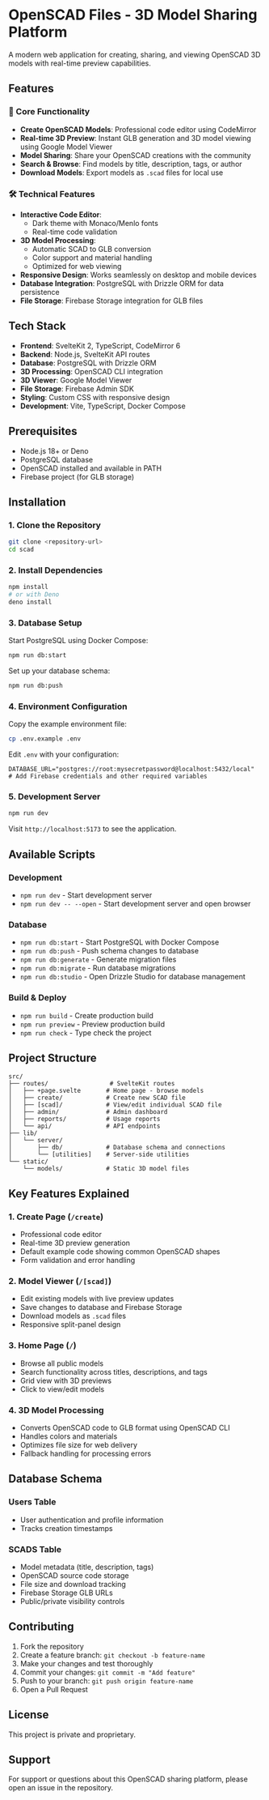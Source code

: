 # OpenSCAD Files - 3D Model Sharing Platform

A modern web application for creating, sharing, and viewing OpenSCAD 3D models
with real-time preview capabilities.

## Features

### 🎯 Core Functionality

- **Create OpenSCAD Models**: Professional code editor using CodeMirror
- **Real-time 3D Preview**: Instant GLB generation and 3D model viewing using
  Google Model Viewer
- **Model Sharing**: Share your OpenSCAD creations with the community
- **Search & Browse**: Find models by title, description, tags, or author
- **Download Models**: Export models as `.scad` files for local use

### 🛠️ Technical Features

- **Interactive Code Editor**:
  - Dark theme with Monaco/Menlo fonts
  - Real-time code validation
- **3D Model Processing**:
  - Automatic SCAD to GLB conversion
  - Color support and material handling
  - Optimized for web viewing
- **Responsive Design**: Works seamlessly on desktop and mobile devices
- **Database Integration**: PostgreSQL with Drizzle ORM for data persistence
- **File Storage**: Firebase Storage integration for GLB files

## Tech Stack

- **Frontend**: SvelteKit 2, TypeScript, CodeMirror 6
- **Backend**: Node.js, SvelteKit API routes
- **Database**: PostgreSQL with Drizzle ORM
- **3D Processing**: OpenSCAD CLI integration
- **3D Viewer**: Google Model Viewer
- **File Storage**: Firebase Admin SDK
- **Styling**: Custom CSS with responsive design
- **Development**: Vite, TypeScript, Docker Compose

## Prerequisites

- Node.js 18+ or Deno
- PostgreSQL database
- OpenSCAD installed and available in PATH
- Firebase project (for GLB storage)

## Installation

### 1. Clone the Repository

```bash
git clone <repository-url>
cd scad
```

### 2. Install Dependencies

```bash
npm install
# or with Deno
deno install
```

### 3. Database Setup

Start PostgreSQL using Docker Compose:

```bash
npm run db:start
```

Set up your database schema:

```bash
npm run db:push
```

### 4. Environment Configuration

Copy the example environment file:

```bash
cp .env.example .env
```

Edit `.env` with your configuration:

```env
DATABASE_URL="postgres://root:mysecretpassword@localhost:5432/local"
# Add Firebase credentials and other required variables
```

### 5. Development Server

```bash
npm run dev
```

Visit `http://localhost:5173` to see the application.

## Available Scripts

### Development

- `npm run dev` - Start development server
- `npm run dev -- --open` - Start development server and open browser

### Database

- `npm run db:start` - Start PostgreSQL with Docker Compose
- `npm run db:push` - Push schema changes to database
- `npm run db:generate` - Generate migration files
- `npm run db:migrate` - Run database migrations
- `npm run db:studio` - Open Drizzle Studio for database management

### Build & Deploy

- `npm run build` - Create production build
- `npm run preview` - Preview production build
- `npm run check` - Type check the project

## Project Structure

```
src/
├── routes/                 # SvelteKit routes
│   ├── +page.svelte       # Home page - browse models
│   ├── create/            # Create new SCAD file
│   ├── [scad]/            # View/edit individual SCAD file
│   ├── admin/             # Admin dashboard
│   ├── reports/           # Usage reports
│   └── api/               # API endpoints
├── lib/
│   └── server/
│       ├── db/            # Database schema and connections
│       └── [utilities]    # Server-side utilities
└── static/
    └── models/            # Static 3D model files
```

## Key Features Explained

### 1. Create Page (`/create`)

- Professional code editor
- Real-time 3D preview generation
- Default example code showing common OpenSCAD shapes
- Form validation and error handling

### 2. Model Viewer (`/[scad]`)

- Edit existing models with live preview updates
- Save changes to database and Firebase Storage
- Download models as `.scad` files
- Responsive split-panel design

### 3. Home Page (`/`)

- Browse all public models
- Search functionality across titles, descriptions, and tags
- Grid view with 3D previews
- Click to view/edit models

### 4. 3D Model Processing

- Converts OpenSCAD code to GLB format using OpenSCAD CLI
- Handles colors and materials
- Optimizes file size for web delivery
- Fallback handling for processing errors

## Database Schema

### Users Table

- User authentication and profile information
- Tracks creation timestamps

### SCADS Table

- Model metadata (title, description, tags)
- OpenSCAD source code storage
- File size and download tracking
- Firebase Storage GLB URLs
- Public/private visibility controls

## Contributing

1. Fork the repository
2. Create a feature branch: `git checkout -b feature-name`
3. Make your changes and test thoroughly
4. Commit your changes: `git commit -m "Add feature"`
5. Push to your branch: `git push origin feature-name`
6. Open a Pull Request

## License

This project is private and proprietary.

## Support

For support or questions about this OpenSCAD sharing platform, please open an
issue in the repository.
